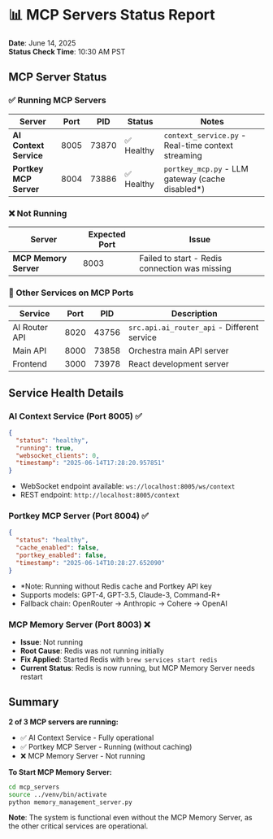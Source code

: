 # 📊 MCP Servers Status Report

**Date**: June 14, 2025  
**Status Check Time**: 10:30 AM PST

## MCP Server Status

### ✅ Running MCP Servers

| Server | Port | PID | Status | Notes |
|--------|------|-----|--------|-------|
| **AI Context Service** | 8005 | 73870 | ✅ Healthy | `context_service.py` - Real-time context streaming |
| **Portkey MCP Server** | 8004 | 73886 | ✅ Healthy | `portkey_mcp.py` - LLM gateway (cache disabled*) |

### ❌ Not Running

| Server | Expected Port | Issue |
|--------|---------------|-------|
| **MCP Memory Server** | 8003 | Failed to start - Redis connection was missing |

### 🔧 Other Services on MCP Ports

| Service | Port | PID | Description |
|---------|------|-----|-------------|
| AI Router API | 8020 | 43756 | `src.api.ai_router_api` - Different service |
| Main API | 8000 | 73858 | Orchestra main API server |
| Frontend | 3000 | 73978 | React development server |

## Service Health Details

### AI Context Service (Port 8005) ✅
```json
{
  "status": "healthy",
  "running": true,
  "websocket_clients": 0,
  "timestamp": "2025-06-14T17:28:20.957851"
}
```
- WebSocket endpoint available: `ws://localhost:8005/ws/context`
- REST endpoint: `http://localhost:8005/context`

### Portkey MCP Server (Port 8004) ✅
```json
{
  "status": "healthy",
  "cache_enabled": false,
  "portkey_enabled": false,
  "timestamp": "2025-06-14T10:28:27.652090"
}
```
- *Note: Running without Redis cache and Portkey API key
- Supports models: GPT-4, GPT-3.5, Claude-3, Command-R+
- Fallback chain: OpenRouter → Anthropic → Cohere → OpenAI

### MCP Memory Server (Port 8003) ❌
- **Issue**: Not running
- **Root Cause**: Redis was not running initially
- **Fix Applied**: Started Redis with `brew services start redis`
- **Current Status**: Redis is now running, but MCP Memory Server needs restart

## Summary

**2 of 3 MCP servers are running:**
- ✅ AI Context Service - Fully operational
- ✅ Portkey MCP Server - Running (without caching)
- ❌ MCP Memory Server - Not running

**To Start MCP Memory Server:**
```bash
cd mcp_servers
source ../venv/bin/activate
python memory_management_server.py
```

**Note**: The system is functional even without the MCP Memory Server, as the other critical services are operational. 